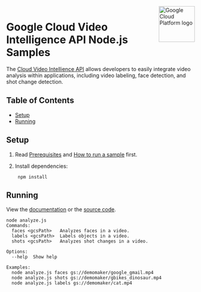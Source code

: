<img src="https://avatars2.githubusercontent.com/u/2810941?v=3&s=96" alt="Google Cloud Platform logo" title="Google Cloud Platform" align="right" height="96" width="96"/>

# Google Cloud Video Intelligence API Node.js Samples

The [Cloud Video Intellience API][video_docs] allows developers to easily
integrate video analysis within applications, including video labeling, face
detection, and shot change detection.

[video_docs]: https://cloud.google.com/video-intelligence/docs/

## Table of Contents

* [Setup](#setup)
* [Running](#running)

## Setup

1. Read [Prerequisites][prereq] and [How to run a sample][run] first.
1. Install dependencies:

        npm install

[prereq]: ../README.md#prerequisities
[run]: ../README.md#how-to-run-a-sample

## Running

View the [documentation][analyze_docs] or the [source code][analyze_code].

```
node analyze.js
Commands:
  faces <gcsPath>   Analyzes faces in a video.
  labels <gcsPath>  Labels objects in a video.
  shots <gcsPath>   Analyzes shot changes in a video.

Options:
  --help  Show help

Examples:
  node analyze.js faces gs://demomaker/google_gmail.mp4
  node analyze.js shots gs://demomaker/gbikes_dinosaur.mp4
  node analyze.js labels gs://demomaker/cat.mp4

```

[analyze_docs]: https://cloud.google.com/video-intelligence/docs
[analyze_code]: analyze.js
